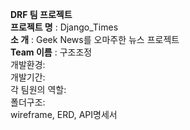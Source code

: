 **DRF 팀 프로젝트** <br>
**프로젝트 명** : Django_Times <br>
   **소 개**   : Geek News를 오마주한 뉴스 프로젝트 <br>
**Team 이름**  : 구조조정 <br>
개발환경:<br>
개발기간:<br>
각 팀원의 역할:<br>
폴더구조:<br>
wireframe, ERD, API명세서 <br>

